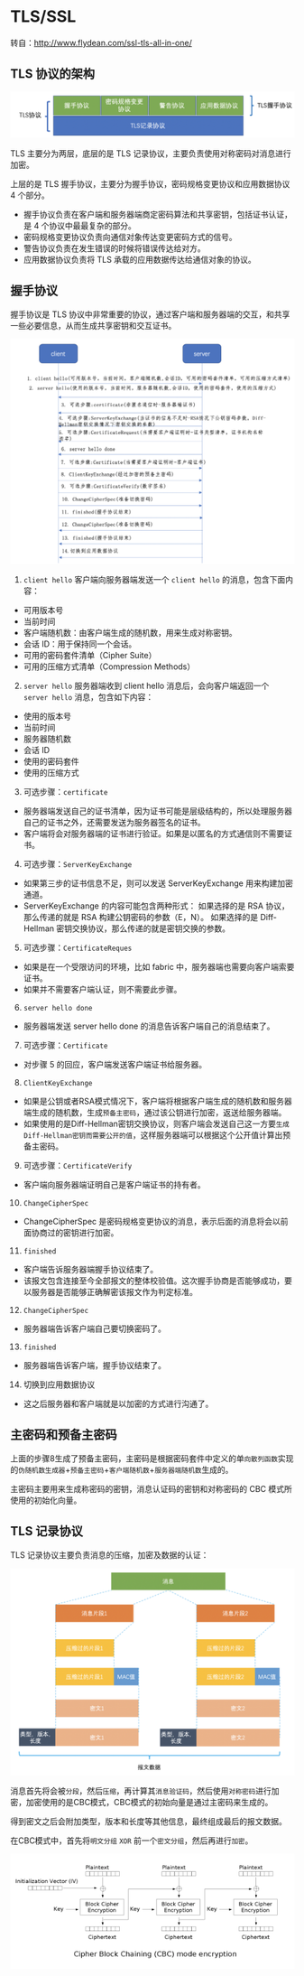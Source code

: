 # TLS/SSL

转自：http://www.flydean.com/ssl-tls-all-in-one/

## TLS 协议的架构

![](./1651044429746.png)

TLS 主要分为两层，底层的是 TLS 记录协议，主要负责使用对称密码对消息进行加密。

上层的是 TLS 握手协议，主要分为握手协议，密码规格变更协议和应用数据协议 4 个部分。
- 握手协议负责在客户端和服务器端商定密码算法和共享密钥，包括证书认证，是 4 个协议中最最复杂的部分。
- 密码规格变更协议负责向通信对象传达变更密码方式的信号。
- 警告协议负责在发生错误的时候将错误传达给对方。
- 应用数据协议负责将 TLS 承载的应用数据传达给通信对象的协议。

## 握手协议

握手协议是 TLS 协议中非常重要的协议，通过客户端和服务器端的交互，和共享一些必要信息，从而生成共享密钥和交互证书。

![](./1651044442184.png)

1. `client hello`
客户端向服务器端发送一个 `client hello` 的消息，包含下面内容：
- 可用版本号
- 当前时间
- 客户端随机数：由客户端生成的随机数，用来生成对称密钥。
- 会话 ID：用于保持同一个会话。
- 可用的密码套件清单（Cipher Suite）
- 可用的压缩方式清单（Compression Methods）

2. `server hello`
服务器端收到 client hello 消息后，会向客户端返回一个 `server hello` 消息，包含如下内容：
- 使用的版本号
- 当前时间
- 服务器随机数
- 会话 ID
- 使用的密码套件
- 使用的压缩方式

3. 可选步骤：`certificate`
- 服务器端发送自己的证书清单，因为证书可能是层级结构的，所以处理服务器自己的证书之外，还需要发送为服务器签名的证书。
- 客户端将会对服务器端的证书进行验证。如果是以匿名的方式通信则不需要证书。

4. 可选步骤：`ServerKeyExchange`
- 如果第三步的证书信息不足，则可以发送 ServerKeyExchange 用来构建加密通道。
- ServerKeyExchange 的内容可能包含两种形式：
	如果选择的是 RSA 协议，那么传递的就是 RSA 构建公钥密码的参数（E，N）。
	如果选择的是 Diff-Hellman 密钥交换协议，那么传递的就是密钥交换的参数。

5. 可选步骤：`CertificateReques`
- 如果是在一个受限访问的环境，比如 fabric 中，服务器端也需要向客户端索要证书。
- 如果并不需要客户端认证，则不需要此步骤。

6. `server hello done`
- 服务器端发送 server hello done 的消息告诉客户端自己的消息结束了。

7. 可选步骤：`Certificate`
- 对步骤 5 的回应，客户端发送客户端证书给服务器。

8. `ClientKeyExchange`
- 如果是公钥或者RSA模式情况下，客户端将根据客户端生成的随机数和服务器端生成的随机数，生成`预备主密码`，通过该公钥进行加密，返送给服务器端。
- 如果使用的是Diff-Hellman密钥交换协议，则客户端会发送自己这一方要`生成Diff-Hellman密钥而需要公开的值`，这样服务器端可以根据这个公开值计算出预备主密码。

9. 可选步骤：`CertificateVerify`
- 客户端向服务器端证明自己是客户端证书的持有者。

10. `ChangeCipherSpec`
- ChangeCipherSpec 是密码规格变更协议的消息，表示后面的消息将会以前面协商过的密钥进行加密。

11. `finished`
- 客户端告诉服务器端握手协议结束了。
- 该报文包含连接至今全部报文的整体校验值。这次握手协商是否能够成功，要以服务器是否能够正确解密该报文作为判定标准。

12. `ChangeCipherSpec`
- 服务器端告诉客户端自己要切换密码了。

13. `finished`
- 服务器端告诉客户端，握手协议结束了。

14. 切换到应用数据协议
- 这之后服务器和客户端就是以加密的方式进行沟通了。

## 主密码和预备主密码

上面的步骤8生成了预备主密码，主密码是根据密码套件中定义的单`向散列函数`实现的`伪随机数生成器`+`预备主密码`+`客户端随机数`+`服务器端随机数`生成的。

主密码主要用来生成称密码的密钥，消息认证码的密钥和对称密码的 CBC 模式所使用的初始化向量。

## TLS 记录协议

TLS 记录协议主要负责消息的压缩，加密及数据的认证：

![](./1651044503738.png)

消息首先将会被`分段`，然后`压缩`，再计算其`消息验证码`，然后使用`对称密码`进行加密，加密使用的是CBC模式，CBC模式的初始向量是通过主密码来生成的。

得到密文之后会附加类型，版本和长度等其他信息，最终组成最后的报文数据。

在CBC模式中，首先将`明文分组` `XOR` 前一个`密文分组`，然后再进行`加密`。

![](./1651235295239.png)

